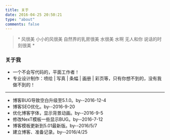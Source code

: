 ```yaml
---
title: 关于
date: 2016-04-25 20:50:21
type: "about"
comments: false
---
```

<blockquote class="blockquote-center">
* 风很美	小小的风很美
自然界的乳房很美
水很美	水啊
无人和你	说话的时刻很美 * 

</blockquote>

### 关于我
- 一个不会写代码的，平面工作者！
- 专业设计制作：喷绘 | 写真 | 条幅 | 画册 | 彩页等，只有你想不到的，没有我做不到的！

---
- 博客BUG导致空白升级至5.1.0。by--2016-12-4
- 博客SEO优化。by--2016-9-20
- 优化博客字体，显示背景动画。by--2016-9-5
- 修改NexT模板一些显示BUG。by--2016-7-12
- 博客模板更新到5.01最新版。by--2016/5/7
- 建立博客、准备记录。by--2016/4/25
